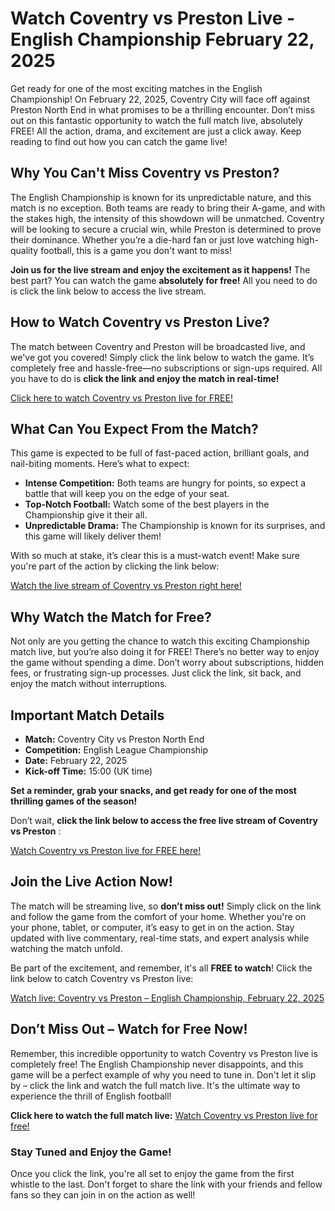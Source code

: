 # Watch Coventry vs Preston Live - English Championship February 22, 2025

Get ready for one of the most exciting matches in the English Championship! On February 22, 2025, Coventry City will face off against Preston North End in what promises to be a thrilling encounter. Don’t miss out on this fantastic opportunity to watch the full match live, absolutely FREE! All the action, drama, and excitement are just a click away. Keep reading to find out how you can catch the game live!

## Why You Can't Miss Coventry vs Preston?

The English Championship is known for its unpredictable nature, and this match is no exception. Both teams are ready to bring their A-game, and with the stakes high, the intensity of this showdown will be unmatched. Coventry will be looking to secure a crucial win, while Preston is determined to prove their dominance. Whether you’re a die-hard fan or just love watching high-quality football, this is a game you don't want to miss!

**Join us for the live stream and enjoy the excitement as it happens!** The best part? You can watch the game **absolutely for free!** All you need to do is click the link below to access the live stream.

## How to Watch Coventry vs Preston Live?

The match between Coventry and Preston will be broadcasted live, and we've got you covered! Simply click the link below to watch the game. It’s completely free and hassle-free—no subscriptions or sign-ups required. All you have to do is **click the link and enjoy the match in real-time!**

[Click here to watch Coventry vs Preston live for FREE!](https://tinyurl.com/livestreamfreeo?st=Coventry+vs+Preston&si=gh)

## What Can You Expect From the Match?

This game is expected to be full of fast-paced action, brilliant goals, and nail-biting moments. Here’s what to expect:

- **Intense Competition:** Both teams are hungry for points, so expect a battle that will keep you on the edge of your seat.
- **Top-Notch Football:** Watch some of the best players in the Championship give it their all.
- **Unpredictable Drama:** The Championship is known for its surprises, and this game will likely deliver them!

With so much at stake, it’s clear this is a must-watch event! Make sure you're part of the action by clicking the link below:

[Watch the live stream of Coventry vs Preston right here!](https://tinyurl.com/livestreamfreeo?st=Coventry+vs+Preston&si=gh)

## Why Watch the Match for Free?

Not only are you getting the chance to watch this exciting Championship match live, but you’re also doing it for FREE! There’s no better way to enjoy the game without spending a dime. Don’t worry about subscriptions, hidden fees, or frustrating sign-up processes. Just click the link, sit back, and enjoy the match without interruptions.

## Important Match Details

- **Match:** Coventry City vs Preston North End
- **Competition:** English League Championship
- **Date:** February 22, 2025
- **Kick-off Time:** 15:00 (UK time)

**Set a reminder, grab your snacks, and get ready for one of the most thrilling games of the season!**

Don’t wait, **click the link below to access the free live stream of Coventry vs Preston** :

[Watch Coventry vs Preston live for FREE here!](https://tinyurl.com/livestreamfreeo?st=Coventry+vs+Preston&si=gh)

## Join the Live Action Now!

The match will be streaming live, so **don’t miss out!** Simply click on the link and follow the game from the comfort of your home. Whether you're on your phone, tablet, or computer, it’s easy to get in on the action. Stay updated with live commentary, real-time stats, and expert analysis while watching the match unfold.

Be part of the excitement, and remember, it's all **FREE to watch**! Click the link below to catch Coventry vs Preston live:

[Watch live: Coventry vs Preston – English Championship, February 22, 2025](https://tinyurl.com/livestreamfreeo?st=Coventry+vs+Preston&si=gh)

## Don’t Miss Out – Watch for Free Now!

Remember, this incredible opportunity to watch Coventry vs Preston live is completely free! The English Championship never disappoints, and this game will be a perfect example of why you need to tune in. Don't let it slip by – click the link and watch the full match live. It's the ultimate way to experience the thrill of English football!

**Click here to watch the full match live:** [Watch Coventry vs Preston live for free!](https://tinyurl.com/livestreamfreeo?st=Coventry+vs+Preston&si=gh)

### Stay Tuned and Enjoy the Game!

Once you click the link, you're all set to enjoy the game from the first whistle to the last. Don't forget to share the link with your friends and fellow fans so they can join in on the action as well!
